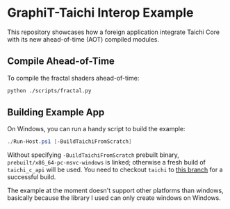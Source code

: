 # GraphiT-Taichi Interop Example

This repository showcases how a foreign application integrate Taichi Core with
its new ahead-of-time (AOT) compiled modules.

## Compile Ahead-of-Time

To compile the fractal shaders ahead-of-time:

```bash
python ./scripts/fractal.py
```

## Building Example App

On Windows, you can run a handy script to build the example:

```powershell
./Run-Host.ps1 [-BuildTaichiFromScratch]
```

Without specifying `-BuildTaichiFromScratch` prebuilt binary,
`prebuilt/x86_64-pc-msvc-windows` is linked; otherwise a fresh build of
`taichi_c_api` will be used. You need to checkout `taichi` to
[this branch](https://github.com/PENGUINLIONG/taichi/tree/c-api) for a
successful build.

The example at the moment doesn't support other platforms than windows,
basically because the library I used can only create windows on Windows.
